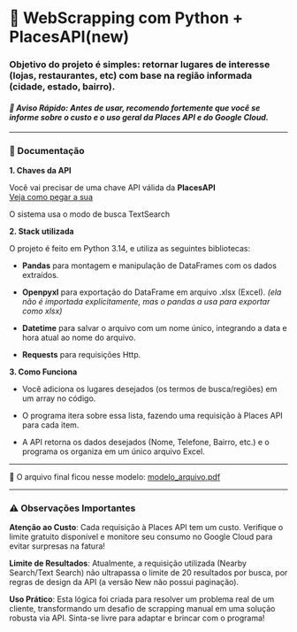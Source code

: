 # 🚀 WebScrapping com Python + PlacesAPI(new)

### Objetivo do projeto é simples: retornar lugares de interesse (lojas, restaurantes, etc) com base na região informada (cidade, estado, bairro).

#### *🚨 Aviso Rápido: Antes de usar, recomendo fortemente que você se informe sobre o custo e o uso geral da Places API e do Google Cloud.*
---
### 📖 Documentação
**1. Chaves da API**  

Você vai precisar de uma chave API válida da **PlacesAPI**  
[Veja como pegar a sua](https://developers.google.com/maps/documentation/places/web-service/get-api-key?hl=pt-br)

O sistema usa o modo de busca TextSearch

**2. Stack utilizada**  

O projeto é feito em Python 3.14, e utiliza as seguintes bibliotecas:  

- **Pandas** para montagem e manipulação de DataFrames com os dados extraídos.

- **Openpyxl** para exportação do DataFrame em arquivo .xlsx (Excel). *(ela não é importada explicitamente, mas o pandas a usa para exportar como xlsx)*

- **Datetime** para salvar o arquivo com um nome único, integrando a data e hora atual ao nome do arquivo.

- **Requests** para requisições Http.

**3. Como Funciona**  
- Você adiciona os lugares desejados (os termos de busca/regiões) em um array no código.

- O programa itera sobre essa lista, fazendo uma requisição à Places API para cada item.

- A API retorna os dados desejados (Nome, Telefone, Bairro, etc.) e o programa os organiza em um único arquivo Excel.
---  
📄 O arquivo final ficou nesse modelo: [modelo_arquivo.pdf  ](./arquivo-20251020_2243351.pdf)  

---  
### ⚠️ Observações Importantes

**Atenção ao Custo**: Cada requisição à Places API tem um custo. Verifique o limite gratuito disponível e monitore seu consumo no Google Cloud para evitar surpresas na fatura!

**Limite de Resultados**: Atualmente, a requisição utilizada (Nearby Search/Text Search) não ultrapassa o limite de 20 resultados por busca, por regras de design da API (a versão New não possui paginação).

**Uso Prático**: Esta lógica foi criada para resolver um problema real de um cliente, transformando um desafio de scrapping manual em uma solução robusta via API. Sinta-se livre para adaptar e brincar com o programa!


